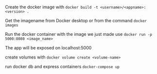 Create the docker image with
`docker build -t <username>/<appname>:<version> .`

Get the imagename from Docker desktop or from the command
`docker images`

Run the docker container with the image we just made use
`docker run -p 5000:8080 <image_name>`

The app will be exposed on localhost:5000

create volumes with
`docker volume create <volume-name>`

run docker db and express containers
`docker-compose up`